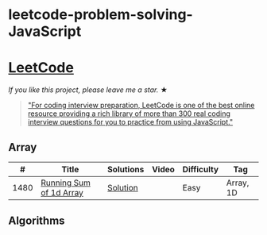 # leetcode-problem-solving-JavaScript

# [LeetCode](https://leetcode.com/problemset/algorithms/) 

_If you like this project, please leave me a star._ &#9733;

> ["For coding interview preparation, LeetCode is one of the best online resource providing a rich library of more than 300 real coding interview questions for you to practice from using JavaScript."](https://www.quora.com/How-effective-is-Leetcode-for-preparing-for-technical-interviews)

## Array
|  #  |      Title     |   Solutions   | Video  | Difficulty  | Tag                   
|-----|----------------|---------------|--------|-------------|-------------
|1480|[Running Sum of 1d Array](https://leetcode.com/problems/running-sum-of-1d-array/)|[Solution](../blob/main/1480.%20Running%20Sum%20of%201d%20Array.js) ||Easy|Array, 1D|

## Algorithms
